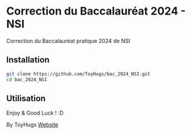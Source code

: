 # Correction du Baccalauréat 2024 - NSI
Correction du Baccalauréat pratique 2024 de NSI

## Installation
```bash
git clone https://github.com/ToyHugs/bac_2024_NSI.git
cd bac_2024_NSI
```

## Utilisation

Enjoy & Good Luck ! :D

By ToyHugs
[Website](https://toyhugs.fr)

